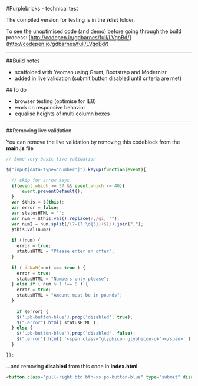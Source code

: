 #Purplebricks - technical test

The compiled version for testing is in the **/dist** folder.

To see the unoptimised code (and demo) before going through the build process:
[http://codepen.io/gdbarnes/full/LVqoBd/](http://codepen.io/gdbarnes/full/LVqoBd/)

---

##Build notes

* scaffolded with Yeoman using Grunt, Bootstrap and Modernizr
* added in live validation (submit button disabled until criteria are met)

##To do

* browser testing (optimise for IE8)
* work on responsive behavior
* equalise heights of multi column boxes

---

##Removing live validation

You can remove the live validation by removing this codeblock from the **main.js** file

```JavaScript
// Some very basic live validation

$("input[data-type='number']").keyup(function(event){

  // skip for arrow keys
  if(event.which >= 37 && event.which <= 40){
      event.preventDefault();
  }
  var $this = $(this);
  var error = false;
  var statusHTML = "";
  var num = $this.val().replace(/,/gi, "");
  var num2 = num.split(/(?=(?:\d{3})+$)/).join(",");
  $this.val(num2);
  
  if (!num) {
    error = true;
    statusHTML = "Please enter an offer";
  }
  
  if ( isNaN(num) === true ) {
    error = true;
    statusHTML = "Numbers only please";
  } else if ( num % 1 !== 0 ) {
    error = true;
    statusHTML = "Amount must be in pounds";
  }
  
    if (error) {
    $('.pb-button-blue').prop('disabled', true);
    $(".error").html( statusHTML );
  } else {
    $('.pb-button-blue').prop('disabled', false);
    $(".error").html( '<span class="glyphicon glyphicon-ok"></span>' );
  }

});
```

...and removing **disabled** from this code in **index.html**

```HTML
<button class="pull-right btn btn-xs pb-button-blue" type="submit" disabled>SUBMIT OFFER</button>
```
